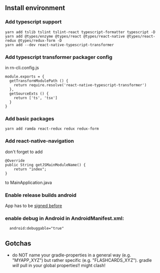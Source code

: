 ## Install environment

### Add typescript support

    yarn add tslib tslint tslint-react typescript-formatter typescript -D
    yarn add @types/enzyme @types/react @types/react-native @types/react-redux @types/redux-form -D
    yarn add --dev react-native-typescript-transformer

### Add typescript transformer packager config

in rn-cli.config.js

    module.exports = {
      getTransformModulePath () {
        return require.resolve('react-native-typescript-transformer')
      },
      getSourceExts () {
        return ['ts', 'tsx']
      }
    }

### Add basic packages

    yarn add ramda react-redux redux redux-form

### Add react-native-navigation

don't forget to add

    @Override
    public String getJSMainModuleName() {
        return "index";
    }

to MainApplication.java

### Enable release builds android

App has to be [signed before](https://facebook.github.io/react-native/docs/signed-apk-android.html)

### enable debug in Android in AndroidManifest.xml:

      android:debuggable="true"

## Gotchas

* do NOT name your gradle-properties in a general way (e.g. "MYAPP_XYZ") but rather specific
  (e.g. "FLASHCARDS_XYZ"). gradle *will* pull in your global properties!! might clash!

